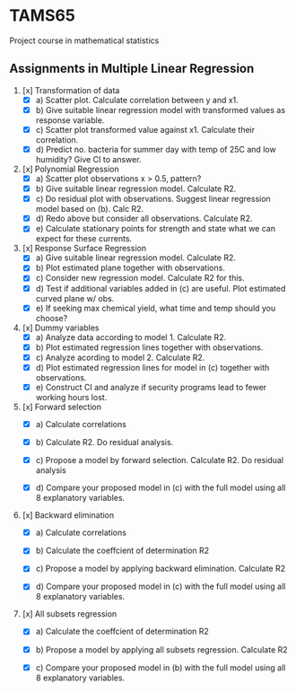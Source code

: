 # TAMS65
Project course in mathematical statistics
## Assignments in Multiple Linear Regression
1. [x] Transformation of data
    - [x] a) Scatter plot. Calculate correlation between y and x1.
    - [x] b) Give suitable linear regression model with transformed values as response variable.
    - [x] c) Scatter plot transformed value against x1. Calculate their correlation.
    - [x] d) Predict no. bacteria for summer day with temp of 25C and low humidity? Give CI to answer.

2. [x] Polynomial Regression
    - [x] a) Scatter plot observations x >  0.5, pattern?
    - [x] b) Give suitable linear regression model. Calculate R2.
    - [x] c) Do residual plot with observations. Suggest linear regression model based on (b). Calc R2.
    - [x] d) Redo above but consider all observations. Calculate R2.
    - [x] e) Calculate stationary points for strength and state what we can expect for these currents.

3. [x] Response Surface Regression
    - [x] a) Give suitable linear regression model. Calculate R2.
    - [x] b) Plot estimated plane together with observations.
    - [x] c) Consider new regression model. Calculate R2 for this. 
    - [x] d) Test if additional variables added in (c) are useful. Plot estimated curved plane w/ obs. 
    - [x] e) If seeking max chemical yield, what time and temp should you choose?

4. [x] Dummy variables
    - [x] a) Analyze data according to model 1. Calculate R2.
    - [x] b) Plot estimated regression lines together with observations.
    - [x] c) Analyze acording to model 2. Calculate R2.
    - [x] d) Plot estimated regression lines for model in (c) together with observations.
    - [x] e) Construct CI and analyze if security programs lead to fewer working hours lost. 

5. [x] Forward selection
    - [x] a) Calculate correlations
    - [x] b) Calculate R2. Do residual analysis.
    - [x] c) Propose a model by forward selection. Calculate R2. Do residual analysis
    - [x] d) Compare your proposed model in (c) with the full model using all 8 explanatory variables.


6. [x] Backward elimination
    - [x] a) Calculate correlations
    - [x] b) Calculate the coeffcient of determination R2
    - [x] c) Propose a model by applying backward elimination. Calculate R2
    - [x] d) Compare your proposed model in (c) with the full model using all 8 explanatory variables.


7. [x] All subsets regression
    - [x] a) Calculate the coeffcient of determination R2
    - [x] b) Propose a model by applying all subsets regression. Calculate R2
    - [x] c) Compare your proposed model in (b) with the full model using all 8 explanatory variables. 

